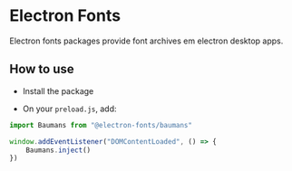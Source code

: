 # Electron Fonts

Electron fonts packages provide font archives em electron desktop apps.

## How to use

* Install the package

* On your `preload.js`, add:

```ts
import Baumans from "@electron-fonts/baumans"

window.addEventListener("DOMContentLoaded", () => {
    Baumans.inject()
})
```
